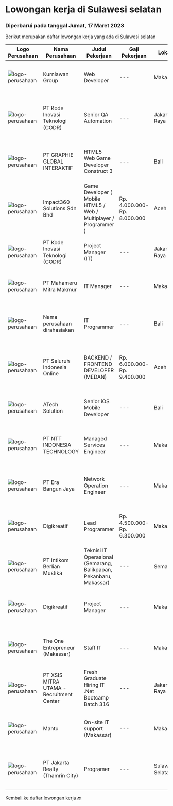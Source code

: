 
  # Lowongan kerja di Sulawesi selatan

  ### Diperbarui pada tanggal Jumat, 17 Maret 2023

  Berikut merupakan daftar lowongan kerja yang ada di Sulawesi selatan

  |Logo Perusahaan | Nama Perusahaan | Judul Pekerjaan | Gaji Pekerjaan | Lokasi | Deskripsi | Tanggal diunggah | Pranala |
  | -------------- | --------------- | --------------- | --------- | --------- | -------------- | ------- | ----------- |
  |![logo-perusahaan](https://image-service-cdn.seek.com.au/a1a31fde4bd5654a375321f16119ce66b8da3dc0/ee4dce1061f3f616224767ad58cb2fc751b8d2dc)|Kurniawan Group|Web Developer|---|Makassar|PT. Aptana Citra Solusindo yang merupakan satu dari beberapa anak Perusahaan Kurniawan Group yang bergerak di bidang Digital Marketing atau...|Kamis, 16 Maret 2023|https://www.jobstreet.co.id/id/job/web-developer-4251958?token=0~353b1f4c-5d13-4e7b-a5a2-447b0c5fa97b&sectionRank=1&jobId=jobstreet-id-job-4251958|
|![logo-perusahaan](https://image-service-cdn.seek.com.au/6d97a4ffe0f325e8e84b260a2064eead4009eff7/ee4dce1061f3f616224767ad58cb2fc751b8d2dc)|PT Kode Inovasi Teknologi (CODR)|Senior QA Automation|---|Jakarta Raya|Minimum Requirements: Candidates must possess at least a Bachelor's Degree in Engineering (Computer/Telecommunication), Computer Science/Information...|Kamis, 16 Maret 2023|https://www.jobstreet.co.id/id/job/senior-qa-automation-4251849?token=0~353b1f4c-5d13-4e7b-a5a2-447b0c5fa97b&sectionRank=2&jobId=jobstreet-id-job-4251849|
|![logo-perusahaan](https://image-service-cdn.seek.com.au/f9a751ea24d68e4658d0eb7882e2db58a9b95cb0/ee4dce1061f3f616224767ad58cb2fc751b8d2dc)|PT GRAPHIE GLOBAL INTERAKTIF|HTML5 Web Game Developer Construct 3|---|Bali|Deskripsi Pekerjaan : Usia maksimal 35 tahun Pendidikan terakhir minimal D3 Menyenangi dunia aplikasi komputer dan pembuatan game Mempunyai kemampuan...|Minggu, 12 Maret 2023|https://www.jobstreet.co.id/id/job/html5-web-game-developer-construct-3-4258701?token=0~353b1f4c-5d13-4e7b-a5a2-447b0c5fa97b&sectionRank=3&jobId=jobstreet-id-job-4258701|
|![logo-perusahaan](https://image-service-cdn.seek.com.au/cedff589ebe9d852a33989a35efb7fc721ea237a/ee4dce1061f3f616224767ad58cb2fc751b8d2dc)|Impact360 Solutions Sdn Bhd|Game Developer ( Mobile HTML5 / Web / Multiplayer / Programmer )|Rp. 4.000.000-Rp. 8.000.000|Aceh|We are hiring remote HTML5 game developers from all parts of Indonesia. If you have real experience building HTML5 games or applications, you're...|Selasa, 14 Maret 2023|https://www.jobstreet.co.id/id/job/game-developer-mobile-html5-web-multiplayer-programmer-5315725/origin/my?token=0~353b1f4c-5d13-4e7b-a5a2-447b0c5fa97b&sectionRank=4&jobId=jobstreet-my-job-5315725|
|![logo-perusahaan](https://image-service-cdn.seek.com.au/6d97a4ffe0f325e8e84b260a2064eead4009eff7/ee4dce1061f3f616224767ad58cb2fc751b8d2dc)|PT Kode Inovasi Teknologi (CODR)|Project Manager (IT)|---|Jakarta Raya|Job Description: Fully involved in full Software Development Lifecycle using waterfall / agile methodology Scheduling of project milestones,...|Selasa, 07 Maret 2023|https://www.jobstreet.co.id/id/job/project-manager-it-4251860?token=0~353b1f4c-5d13-4e7b-a5a2-447b0c5fa97b&sectionRank=5&jobId=jobstreet-id-job-4251860|
|![logo-perusahaan](https://image-service-cdn.seek.com.au/76d0f8b5a89fdab0a00407fc7176823ddb220634/ee4dce1061f3f616224767ad58cb2fc751b8d2dc)|PT Mahameru Mitra Makmur|IT Manager|---|Makassar|JOB SCOPE &amp; RESPONSIBILITY : Manage &amp; control all IT-related duties activities. Advise management on latest IT trends and good practice....|Minggu, 05 Maret 2023|https://www.jobstreet.co.id/id/job/it-manager-4249260?token=0~353b1f4c-5d13-4e7b-a5a2-447b0c5fa97b&sectionRank=6&jobId=jobstreet-id-job-4249260|
|![logo-perusahaan](https://i.ibb.co/sqvTCh9/112815900-stock-vector-no-image-available-icon-flat-vector.webp)|Nama perusahaan dirahasiakan|IT Programmer|---|Bali|Pendidikan minimal S1 segala jurusan Minimal memiliki 2 tahun pengalaman kerja di bidang yang sama Memiliki pengetahuan mengenai PHP dan bahasa...|Minggu, 05 Maret 2023|https://www.jobstreet.co.id/id/job/it-programmer-4249134?token=0~353b1f4c-5d13-4e7b-a5a2-447b0c5fa97b&sectionRank=7&jobId=jobstreet-id-job-4249134|
|![logo-perusahaan](https://image-service-cdn.seek.com.au/0b0211cd04dfde6741552748d1d29459a06346af/ee4dce1061f3f616224767ad58cb2fc751b8d2dc)|PT Seluruh Indonesia Online|BACKEND / FRONTEND DEVELOPER (MEDAN)|Rp. 6.000.000-Rp. 9.400.000|Aceh|Memiliki pengalaman leadership sebagai Manager sebelumnya.Back End Engineer1. Memiliki pengalaman dalam membangun RESTful APIs2. Menguasai bahasa...|Sabtu, 04 Maret 2023|https://www.jobstreet.co.id/id/job/backend-frontend-developer-medan-4237176?token=0~353b1f4c-5d13-4e7b-a5a2-447b0c5fa97b&sectionRank=8&jobId=jobstreet-id-job-4237176|
|![logo-perusahaan](https://image-service-cdn.seek.com.au/47c310cb4a4b2f78eb96e68d023d29f0872524d1/ee4dce1061f3f616224767ad58cb2fc751b8d2dc)|ATech Solution|Senior iOS Mobile Developer|---|Bali|Responsibilities: Research, design, develop, enhance, and maintain high performance iOS applications Collaborate with cross functional teams to...|Rabu, 08 Maret 2023|https://www.jobstreet.co.id/id/job/senior-ios-mobile-developer-4253498?token=0~353b1f4c-5d13-4e7b-a5a2-447b0c5fa97b&sectionRank=9&jobId=jobstreet-id-job-4253498|
|![logo-perusahaan](https://image-service-cdn.seek.com.au/f525f049cf8ce97a388001196b7113e11512c773/ee4dce1061f3f616224767ad58cb2fc751b8d2dc)|PT NTT INDONESIA TECHNOLOGY|Managed Services Engineer|---|Makassar|Job Requirements: Must be willing to work in Sorowako, Makassar, Bahodopi &amp; Pomala or Sumbawa At least 3 years of working experience in IT Support...|Minggu, 26 Februari 2023|https://www.jobstreet.co.id/id/job/managed-services-engineer-4230189?token=0~353b1f4c-5d13-4e7b-a5a2-447b0c5fa97b&sectionRank=10&jobId=jobstreet-id-job-4230189|
|![logo-perusahaan](https://image-service-cdn.seek.com.au/c58dd4614491e608e5cde578b2aaa5ea4884defe/ee4dce1061f3f616224767ad58cb2fc751b8d2dc)|PT Era Bangun Jaya|Network Operation Engineer|---|Makassar|I.   RINGKASAN PEKERJAAN1)  Melakukan monitoring performansi jaringan perangkat aktif (Metro Network, FTTH) yang terpasang untuk memastikan...|Kamis, 23 Februari 2023|https://www.jobstreet.co.id/id/job/network-operation-engineer-4237603?token=0~353b1f4c-5d13-4e7b-a5a2-447b0c5fa97b&sectionRank=11&jobId=jobstreet-id-job-4237603|
|![logo-perusahaan](https://image-service-cdn.seek.com.au/9561266105d92c986ae72e50ee916c0451d117f0/ee4dce1061f3f616224767ad58cb2fc751b8d2dc)|Digikreatif|Lead Programmer|Rp. 4.500.000-Rp. 6.300.000|Makassar|Kualifikasi: Age maximum 30 years old Minimum 3 years experience as Frontend/ Backend/ Mobile/ Fullstack Developer Experience in web development with...|Sabtu, 25 Februari 2023|https://www.jobstreet.co.id/id/job/lead-programmer-4239631?token=0~353b1f4c-5d13-4e7b-a5a2-447b0c5fa97b&sectionRank=12&jobId=jobstreet-id-job-4239631|
|![logo-perusahaan](https://image-service-cdn.seek.com.au/ea5f264702bab5af336fb703e911912eeb350135/ee4dce1061f3f616224767ad58cb2fc751b8d2dc)|PT Intikom Berlian Mustika|Teknisi IT Operasional (Semarang, Balikpapan, Pekanbaru, Makassar)|---|Semarang|Deskripsi Pekerjaan: Memperbaiki perangkat IT seperti, Laptop, PC, Printer atau perangkat IT lainnya. Melakukan pemeliharan dan troubleshooting...|Rabu, 15 Februari 2023|https://www.jobstreet.co.id/id/job/teknisi-it-operasional-semarang-balikpapan-pekanbaru-makassar-4226857?token=0~353b1f4c-5d13-4e7b-a5a2-447b0c5fa97b&sectionRank=13&jobId=jobstreet-id-job-4226857|
|![logo-perusahaan](https://image-service-cdn.seek.com.au/af2cf20aa281136f2201853154f615230c8cdcdc/ee4dce1061f3f616224767ad58cb2fc751b8d2dc)|Digikreatif|Project Manager|---|Makassar|Qualification : age maximum 30 years old Passionate in technology Minimum 2 years experience as Project Manager/ Software Engineer/ Programmer Strong...|Jumat, 24 Februari 2023|https://www.jobstreet.co.id/id/job/project-manager-4238810?token=0~353b1f4c-5d13-4e7b-a5a2-447b0c5fa97b&sectionRank=14&jobId=jobstreet-id-job-4238810|
|![logo-perusahaan](https://i.ibb.co/sqvTCh9/112815900-stock-vector-no-image-available-icon-flat-vector.webp)|The One Entrepreneur (Makassar)|Staff IT|---|Makassar|Kualifikasi Pekerjaan Minimal lulusan D3/S1 Kreatif dalam desain Berpengalaman dibidang IT Memiliki Gadget &amp; Laptop Deskripsi Pekerjaan Mengelola...|Kamis, 16 Februari 2023|https://www.jobstreet.co.id/id/job/staff-it-4227839?token=0~353b1f4c-5d13-4e7b-a5a2-447b0c5fa97b&sectionRank=15&jobId=jobstreet-id-job-4227839|
|![logo-perusahaan](https://image-service-cdn.seek.com.au/fa12dd378bd230f83b9ccd636b4121ebbb347455/ee4dce1061f3f616224767ad58cb2fc751b8d2dc)|PT XSIS MITRA UTAMA - Recruitment Center|Fresh Graduate Hiring IT .Net Bootcamp Batch 316|---|Jakarta Raya|What we offer you: Integrated Training Full Stack specialist in .Net Soft Skills Training. Real &amp; varied experiences (IT Project environment)....|Jumat, 17 Februari 2023|https://www.jobstreet.co.id/id/job/fresh-graduate-hiring-it-.net-bootcamp-batch-316-4229855?token=0~353b1f4c-5d13-4e7b-a5a2-447b0c5fa97b&sectionRank=16&jobId=jobstreet-id-job-4229855|
|![logo-perusahaan](https://i.ibb.co/sqvTCh9/112815900-stock-vector-no-image-available-icon-flat-vector.webp)|Mantu|On-site IT support (Makassar)|---|Makassar|Who are we?Amaris Consulting is an independent technology consulting firm providing guidance and solutions to businesses. With more than 1000 clients...|Kamis, 16 Maret 2023|https://www.jobstreet.co.id/id/job/on-site-it-support-makassar-1035043795?token=0~353b1f4c-5d13-4e7b-a5a2-447b0c5fa97b&sectionRank=17&jobId=jobstreet-id-job-1035043795|
|![logo-perusahaan](https://image-service-cdn.seek.com.au/d5656f605c27905fd108681146915326260ad70e/ee4dce1061f3f616224767ad58cb2fc751b8d2dc)|PT Jakarta Realty (Thamrin City)|Programer|---|Sulawesi Selatan|- Mengolah database/server perusahaan dan menjaga keamanan system. - Membuat program yang dibutuhkan perusahaaan dalam business analyst, marketing...|Kamis, 16 Maret 2023|https://www.jobstreet.co.id/id/job/programer-1035065646?token=0~353b1f4c-5d13-4e7b-a5a2-447b0c5fa97b&sectionRank=18&jobId=jobstreet-id-job-1035065646|


  [Kembali ke daftar lowongan kerja 🔙](../README.md#daftar-lowongan-kerja)
  